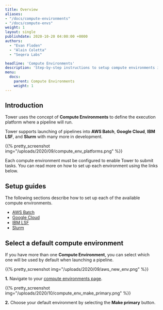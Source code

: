 ```yaml
---
title: Overview
aliases:
- "/docs/compute-environments"
- "/docs/compute-envs"
weight: 1
layout: single
publishdate: 2020-10-20 04:00:00 +0000
authors:
  - "Evan Floden"
  - "Alain Coletta"
  - "Seqera Labs"

headline: 'Compute Environments'
description: 'Step-by-step instructions to setup compute environments in Nextflow Tower.'
menu:
  docs:
    parent: Compute Environments
    weight: 1
---
```


## Introduction

Tower uses the concept of **Compute Environments** to define the execution platform where a pipeline will run.

Tower supports launching of pipelines into **AWS Batch**, **Google Cloud**, **IBM LSF**, and **Slurm** with many more in development.

{{% pretty_screenshot img="/uploads/2020/09/compute_env_platforms.png" %}}

Each compute environment must be configured to enable Tower to submit tasks. You can read more on how to set up each environment using the links below.

## Setup guides

The following sections describe how to set up each of the available compute environments.

* [AWS Batch](/docs/compute-envs/aws-batch/)
* [Google Cloud](/docs/compute-envs/google-cloud/)
* [IBM LSF](/docs/compute-envs/lsf/)
* [Slurm](/docs/compute-envs/slurm/)

## Select a default compute environment

If you have more than one **Compute Environment**, you can select which one will be used by default when launching a pipeline.

{{% pretty_screenshot img="/uploads/2020/09/aws_new_env.png" %}}

**1.** Navigate to your [compute environments page](https://tower.nf/compute-envs).

{{% pretty_screenshot img="/uploads/2020/10/compute_env_make_primary.png" %}}

**2.** Choose your default environment by selecting the **Make primary** button.   
